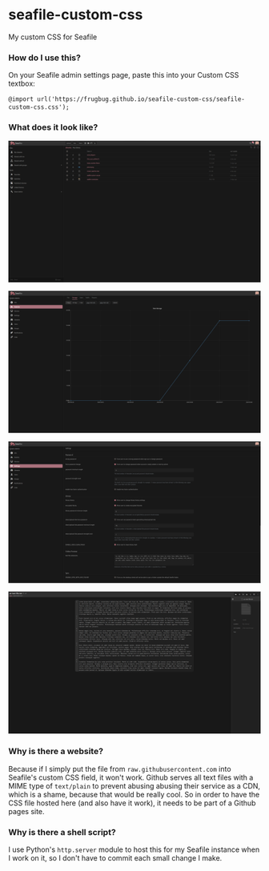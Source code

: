 # seafile-custom-css
My custom CSS for Seafile

### How do I use this?
On your Seafile admin settings page, paste this into your Custom CSS textbox:
```
@import url('https://frugbug.github.io/seafile-custom-css/seafile-custom-css.css');
```

### What does it look like?
![screenshot](screenshots/1.png)  

![screenshot](screenshots/2.png)  

![screenshot](screenshots/3.png)  

![screenshot](screenshots/4.png)  

### Why is there a website?
Because if I simply put the file from `raw.githubusercontent.com` into Seafile's custom CSS field, it won't work. Github serves all text files with a MIME type of `text/plain` to prevent abusing abusing their service as a CDN, which is a shame, because that would be really cool. So in order to have the CSS file hosted here (and also have it work), it needs to be part of a Github pages site.

### Why is there a shell script?
I use Python's `http.server` module to host this for my Seafile instance when I work on it, so I don't have to commit each small change I make.
